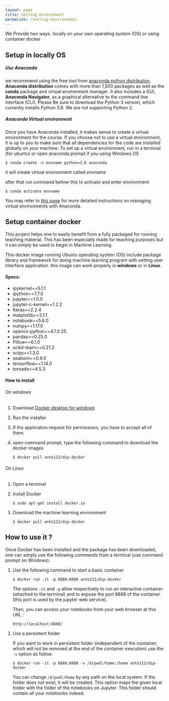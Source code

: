 ```yaml
---
layout: page
title: Setting Environment
permalink: /setting-environment/
---
```


We Provide two ways. locally on your own operating system (OS) or using container docker

## Setup in locally OS

##### Use Anaconda

we recommend using the free tool from [anaconda python distribution](https://www.anaconda.com/download/). **Anaconda distribution** comes with more than 1,500 packages as well as the **conda** package and virtual environment manager. It also includes a GUI, **Anaconda Navigator**, as a graphical alternative to the command line interface (CLI). Please Be sure to download the Python 3 version, which currently installs Python 3.6. We are not supporting Python 2.

##### Anaconda Virtual environment

Once you have Anaconda installed, it makes sense to create a virtual environment for the course. If you choose not to use a virtual environment, it is up to you to make sure that all dependencies for the code are installed globally on your machine. To set up a virtual environment, run in a terminal (for ubuntu) or open anaconda prompt if you using Windows OS

```
$ conda create -n envname python=3.6 anaconda
```

it will create virtual environment called *envname*

after that run command bellow this to activate and enter environment

```
$ conda activate envname
```

You may refer to [this page](https://conda.io/docs/user-guide/tasks/manage-environments.html) for more detailed instructions on managing virtual environments with Anaconda.





## Setup container docker 

This project helps one to easily benefit from a fully packaged for running teaching material. This has been especially made for teaching purposes but it can simply be used to begin in Machine Learning.

This docker image running Ubuntu operating system (OS) include package library and framework for doing machine learning program with setting user Interface application. this image can work properly in **windows** or in **Linux**.

#### Specs:

- ipykernel==5.1.1
- ipython==7.7.0
- jupyter==1.0.0
- jupyter-c-kernel==1.2.2
- Keras==2.2.4
- matplotlib==3.1.1
- notebook==5.6.0
- numpy==1.17.0
- opencv-python==4.1.0.25
- pandas==0.25.0
- Pillow==6.1.0
- scikit-learn==0.21.2
- scipy==1.3.0
- seaborn==0.9.0
- tensorflow==1.14.0
- tornado==4.5.3

#### How to install

###### On windows

1. Download [Docker desktop for windows](https://docs.docker.com/docker-for-windows/install/)  

2. Run the installer

3. If the application request for permissions, you have to accept all of them.

4. open command prompt, type the following command to download the docker images

   ```
   $ docker pull anto112/dip-docker
   ```

###### On Linux

1. Open a terminal

2. Install Docker

   ```
   $ sudo apt-get install docker.io
   ```

3. Download the machine learning environment

   ```
   $ docker pull anto112/dip-docker
   ```



## How to use it ?

Once Docker has been installed and the package has been downloaded, one can simply use the following commands from a terminal (use command prompt on Windows).

1. Use the following command to start a basic container

   ```
   $ docker run -it -p 8888:8888 anto112/dip-docker
   ```

   The options `-it` and `-p` allow respectively to run an interactive container (attached to the terminal) and to expose the port 8888 of the container (this port is used by the jupyter web service). 

   Then, you can access your notebooks from your web browser at this URL :

   ```
   http://localhost:8888/
   ```

2. Use a persistent folder

   If you want to work in persistent folder (independent of the container, which will not be removed at the end of the container execution) use the `-v` option as follow:

   ```
   $ docker run -it -p 8888:8888 -v /$(pwd)/home:/home anto112/dip-docker
   ```

   You can change `/$(pwd)/home` by any path on the local system. If the folder does not exist, it will be created. This option maps the given local folder with the folder of the notebooks on Jupyter. This folder should contain all your notebooks indeed.

